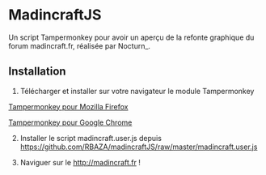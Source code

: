 # MadincraftJS

Un script Tampermonkey pour avoir un aperçu de la refonte graphique du forum madincraft.fr, réalisée par Nocturn_.

## Installation

1. Télécharger et installer sur votre navigateur le module Tampermonkey

[Tampermonkey pour Mozilla Firefox](https://addons.mozilla.org/fr/firefox/addon/tampermonkey/)

[Tampermonkey pour Google Chrome](https://chrome.google.com/webstore/detail/tampermonkey/dhdgffkkebhmkfjojejmpbldmpobfkfo?hl=fr)

2. Installer le script madincraft.user.js depuis https://github.com/RBAZA/madincraftJS/raw/master/madincraft.user.js

3. Naviguer sur le http://madincraft.fr !
